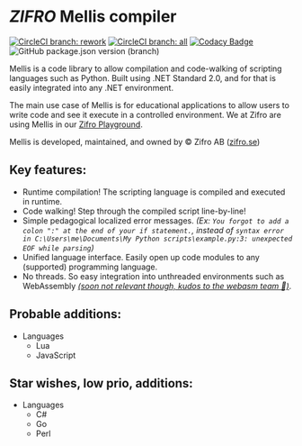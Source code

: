 # _ZIFRO_ Mellis compiler

[![CircleCI branch: rework](https://img.shields.io/circleci/token/32eed7ac8019c96700eeb31e7feacc00b57d3899/project/github/zifro-playground/compiler/rework.svg?label=%2Frework&logo=circleci)](https://circleci.com/gh/zifro-playground/compiler)
[![CircleCI branch: all](https://img.shields.io/circleci/token/32eed7ac8019c96700eeb31e7feacc00b57d3899/project/github/zifro-playground/compiler.svg?label=%2Fall&logo=circleci)](https://circleci.com/gh/zifro-playground/compiler)
[![Codacy Badge](https://api.codacy.com/project/badge/Grade/ce4b06e6b3c243d29cb25ed8462980ae?branch=rework)](https://www.codacy.com?utm_source=github.com&amp;utm_medium=referral&amp;utm_content=zardan/compiler&amp;utm_campaign=Badge_Grade)
![GitHub package.json version (branch)](https://img.shields.io/github/package-json/v/zifro-playground/compiler/upm.svg)

Mellis is a code library to allow compilation and code-walking of scripting languages such as Python.
Built using .NET Standard 2.0, and for that is easily integrated into any .NET environment.

The main use case of Mellis is for educational applications to allow users to write code and see it execute in a controlled environment.
We at Zifro are using Mellis in our [Zifro Playground](https://www.zifro.se/#playground).

Mellis is developed, maintained, and owned by © Zifro AB ([zifro.se](https://zifro.se/))

## Key features:

- Runtime compilation! The scripting language is compiled and executed in runtime.
- Code walking! Step through the compiled script line-by-line!
- Simple pedagogical localized error messages. _(Ex: `You forgot to add a colon ":" at the end of your if statement.`, instead of `syntax error in C:\Users\me\Documents\My Python scripts\example.py:3: unexpected EOF while parsing`)_
- Unified language interface. Easily open up code modules to any (supported) programming language.
- No threads. So easy integration into unthreaded environments such as WebAssembly _[(soon not relevant though, kudos to the webasm team 🤞)](https://github.com/WebAssembly/threads)_.

## Probable additions:

- Languages
  - Lua
  - JavaScript

## Star wishes, low prio, additions:

- Languages
  - C#
  - Go
  - Perl
